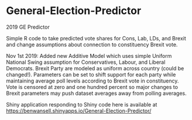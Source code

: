 # General-Election-Predictor
2019 GE Predictor

Simple R code to take predicted vote shares for Cons, Lab, LDs, and Brexit and change assumptions about connection to constituency Brexit vote.

Nov 1st 2019: Added new Additive Model which uses simple Uniform National Swing assumption for Conservatives, Labour, and Liberal Democrats. Brexit Party are modeled as uniform across country (could be changed!). Parameters can be set to shift support for each party while maintaining average poll levels according to Brexit vote in constituency. Vote is censored at zero and one hundred percent so major changes to Brexit parameters may push dataset averages away from polling averages. 

Shiny application responding to Shiny code here is available at https://benwansell.shinyapps.io/General-Election-Predictor/
